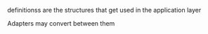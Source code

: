 definitionss are the structures that get used in the application layer

Adapters may convert between them